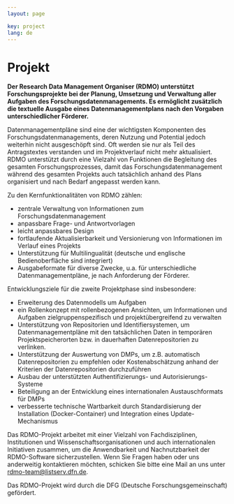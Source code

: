 ```yaml
---
layout: page

key: project
lang: de
---
```


Projekt
=======
**Der Research Data Management Organiser (RDMO) unterstützt Forschungsprojekte bei der Planung, Umsetzung und Verwaltung aller Aufgaben des Forschungsdatenmanagements. Es ermöglicht zusätzlich die textuelle Ausgabe eines Datenmanagementplans nach den Vorgaben unterschiedlicher Förderer.** 

Datenmanagementpläne sind eine der wichtigsten Komponenten des Forschungsdatenmanagements, deren Nutzung und Potential jedoch weiterhin nicht ausgeschöpft sind. Oft werden sie nur als Teil des Antragstextes verstanden und im Projektverlauf nicht mehr aktualisiert. RDMO unterstützt durch eine Vielzahl von Funktionen die Begleitung des gesamten Forschungsprozesses, damit das Forschungsdatenmanagement während des gesamten Projekts auch tatsächlich anhand des Plans organisiert und nach Bedarf angepasst werden kann. 

Zu den Kernfunktionalitäten von RDMO zählen:
  * zentrale Verwaltung von Informationen zum Forschungsdatenmanagement
  * anpassbare Frage- und Antwortvorlagen
  * leicht anpassbares Design
  * fortlaufende Aktualisierbarkeit und Versionierung von Informationen im Verlauf eines Projekts
  * Unterstützung für Multilingualität (deutsche und englische Bedienoberfläche sind integriert)
  * Ausgabeformate für diverse Zwecke, u.a. für unterschiedliche Datenmanagementpläne, je nach Anforderung der Förderer.  

Entwicklungsziele für die zweite Projektphase sind insbesondere:

  * Erweiterung des Datenmodells um Aufgaben 
  * ein Rollenkonzept mit rollenbezogenen Ansichten, um Informationen und Aufgaben zielgruppenspezifisch und projektübergreifend zu verwalten
  * Unterstützung von Repositorien und Identifiersystemen, um Datenmanagementpläne mit den tatsächlichen Daten in temporären Projektspeicherorten bzw. in dauerhaften Datenrepositorien zu verlinken.
  * Unterstützung der Auswertung von DMPs, um z.B. automatisch Datenrepositorien zu empfehlen oder Kostenabschätzung anhand der Kriterien der Datenrepositorien durchzuführen
  * Ausbau der unterstützten Authentifizierungs- und Autorisierungs-Systeme 
  * Beteiligung an der Entwicklung eines internationalen Austauschformats für DMPs
  * verbesserte technische Wartbarkeit durch Standardisierung der Installation (Docker-Container) und Integration eines Update-Mechanismus

Das RDMO-Projekt arbeitet mit einer Vielzahl von Fachdisziplinen, Institutionen und Wissenschaftsorganisationen und auch internationalen Initiativen zusammen, um die Anwendbarkeit und Nachnutzbarkeit der RDMO-Software sicherzustellen. Wenn Sie Fragen haben oder uns anderweitig kontaktieren möchten, schicken Sie bitte eine Mail an uns unter rdmo-team@listserv.dfn.de. 

Das RDMO-Projekt wird durch die DFG (Deutsche Forschungsgemeinschaft) gefördert.

